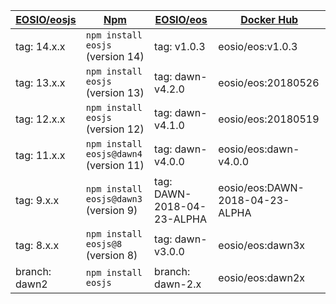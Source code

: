 | [EOSIO/eosjs](/EOSIO/eosjs) | [Npm](https://www.npmjs.com/package/eosjs) | [EOSIO/eos](https://github.com/EOSIO/eos) | [Docker Hub](https://hub.docker.com/r/eosio/eos/) |
| --- | --- | --- | --- |
| tag: 14.x.x | `npm install eosjs` (version 14) | tag: v1.0.3 | eosio/eos:v1.0.3 |
| tag: 13.x.x | `npm install eosjs` (version 13) | tag: dawn-v4.2.0 | eosio/eos:20180526 |
| tag: 12.x.x | `npm install eosjs` (version 12) | tag: dawn-v4.1.0 | eosio/eos:20180519 |
| tag: 11.x.x | `npm install eosjs@dawn4` (version 11) | tag: dawn-v4.0.0 | eosio/eos:dawn-v4.0.0 |
| tag: 9.x.x | `npm install eosjs@dawn3` (version 9) | tag: DAWN-2018-04-23-ALPHA | eosio/eos:DAWN-2018-04-23-ALPHA | [local docker](https://github.com/EOSIO/eosjs/tree/DAWN-2018-04-23-ALPHA/docker) |
| tag: 8.x.x | `npm install eosjs@8` (version 8) | tag: dawn-v3.0.0 | eosio/eos:dawn3x |
| branch: dawn2 | `npm install eosjs` | branch: dawn-2.x | eosio/eos:dawn2x |
